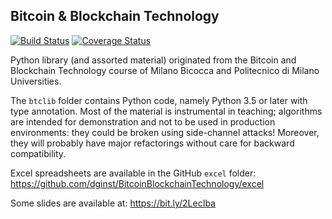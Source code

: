 ## Bitcoin & Blockchain Technology

[![Build Status](https://travis-ci.org/dginst/BitcoinBlockchainTechnology.svg?branch=master)](https://travis-ci.org/dginst/BitcoinBlockchainTechnology) [![Coverage Status](https://coveralls.io/repos/github/dginst/BitcoinBlockchainTechnology/badge.svg?branch=master)](https://coveralls.io/repos/github/dginst/BitcoinBlockchainTechnology/badge.svg?branch=master)

Python library (and assorted material) originated from the Bitcoin and Blockchain Technology course of Milano Bicocca and Politecnico di Milano Universities.

The `btclib` folder contains Python code, namely Python 3.5 or later with type annotation. Most of the material is instrumental in teaching; algorithms are intended for demonstration and not to be used in production environments: they could be broken using side-channel attacks! Moreover, they will probably have major refactorings without care for backward compatibility.

Excel spreadsheets are available in the GitHub `excel` folder:
https://github.com/dginst/BitcoinBlockchainTechnology/excel

Some slides are available at:
https://bit.ly/2LecIba
